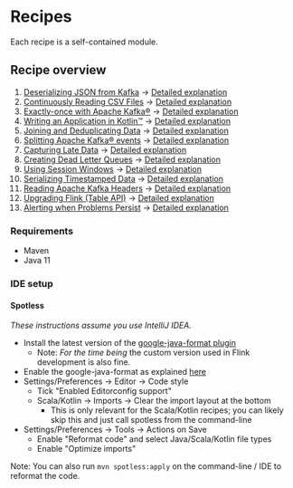 # Recipes

Each recipe is a self-contained module.

## Recipe overview

1. [Deserializing JSON from Kafka](kafka-json-to-pojo) -> [Detailed explanation](https://docs.immerok.cloud/docs/cookbook/deserializing-json-from-kafka-to-apache-flink-pojo/)
2. [Continuously Reading CSV Files](continuous-file-reading) -> [Detailed explanation](https://docs.immerok.cloud/docs/cookbook/continuously-reading-csv-files-with-apache-flink/)
3. [Exactly-once with Apache Kafka®](kafka-exactly-once) -> [Detailed explanation](https://docs.immerok.cloud/docs/cookbook/exactly-once-with-apache-kafka-and-apache-flink/)
4. [Writing an Application in Kotlin™](kotlin) -> [Detailed explanation](https://docs.immerok.cloud/docs/cookbook/writing-application-in-kotlin/)
5. [Joining and Deduplicating Data](table-deduplicated-join) -> [Detailed explanation](https://docs.immerok.cloud/docs/cookbook/joining-and-deduplicating-data/)
6. [Splitting Apache Kafka® events](split-stream) -> [Detailed explanation](https://docs.immerok.cloud/docs/cookbook/splitting-apache-kafka-events-to-different-outputs-with-apache-flink/)
7. [Capturing Late Data](late-data-to-sink) -> [Detailed explanation](https://docs.immerok.cloud/docs/cookbook/capturing-late-data-and-send-to-separate-sink-with-apache-flink/)
8. [Creating Dead Letter Queues](kafka-dead-letter) -> [Detailed explanation](https://docs.immerok.cloud/docs/cookbook/creating-dead-letter-queues-from-and-to-apache-kafka-with-apache-flink/)
9. [Using Session Windows](session-window) -> [Detailed explanation](https://docs.immerok.cloud/docs/cookbook/using-session-windows/)
10. [Serializing Timestamped Data](latest-transaction) -> [Detailed explanation](https://docs.immerok.cloud/docs/cookbook/serializing-timestamped-data/)
11. [Reading Apache Kafka Headers](kafka-headers) -> [Detailed explanation](https://docs.immerok.cloud/docs/cookbook/reading-apache-kafka-headers-with-apache-flink/)
12. [Upgrading Flink (Table API)](compiled-plan) -> [Detailed explanation](https://docs.immerok.cloud/docs/cookbook/compiled-plan/)
13. [Alerting when Problems Persist](pattern-matching-cep) -> [Detailed explanation](https://docs.immerok.cloud/docs/cookbook/pattern-matching-with-cep/)

### Requirements

* Maven
* Java 11

### IDE setup

#### Spotless

_These instructions assume you use IntelliJ IDEA._

* Install the latest version of the [google-java-format plugin](https://plugins.jetbrains.com/plugin/8527-google-java-format)
    * Note: _For the time being_ the custom version used in Flink development is also fine.
* Enable the google-java-format as explained [here](https://github.com/google/google-java-format#intellij-android-studio-and-other-jetbrains-ides)
* Settings/Preferences -> Editor -> Code style
    * Tick "Enabled Editorconfig support"
    * Scala/Kotlin -> Imports -> Clear the import layout at the bottom
        * This is only relevant for the Scala/Kotlin recipes; you can likely skip this and just call spotless from the command-line
* Settings/Preferences -> Tools -> Actions on Save
  * Enable "Reformat code" and select Java/Scala/Kotlin file types
  * Enable "Optimize imports"

Note: You can also run `mvn spotless:apply` on the command-line / IDE to reformat the code.
